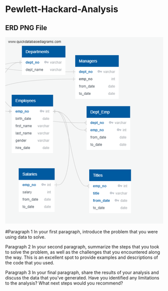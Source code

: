 # Pewlett-Hackard-Analysis

## ERD PNG File
![ERD Image Mapping Out Database](EmployeeDB.png)

#Paragraph 1
In your first paragraph, introduce the problem that you were using data to solve.

Paragraph 2
In your second paragraph, summarize the steps that you took to solve the problem, as well as the challenges that you encountered along the way. This is an excellent spot to provide examples and descriptions of the code that you used.

Paragraph 3
In your final paragraph, share the results of your analysis and discuss the data that you’ve generated. Have you identified any limitations to the analysis? What next steps would you recommend?
